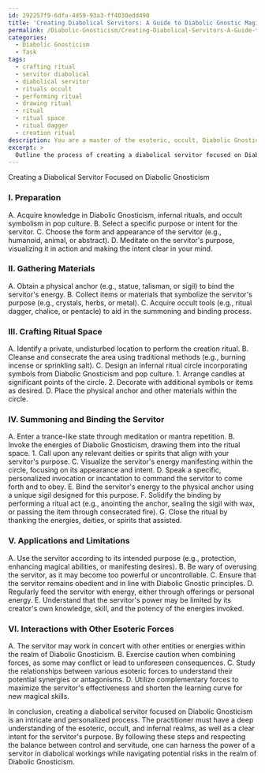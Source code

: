 ```yaml
---
id: 292257f9-6dfa-4d59-93a3-ff4030edd490
title: 'Creating Diabolical Servitors: A Guide to Diabolic Gnostic Magic'
permalink: /Diabolic-Gnosticism/Creating-Diabolical-Servitors-A-Guide-to-Diabolic-Gnostic-Magic/
categories:
  - Diabolic Gnosticism
  - Task
tags:
  - crafting ritual
  - servitor diabolical
  - diabolical servitor
  - rituals occult
  - performing ritual
  - drawing ritual
  - ritual
  - ritual space
  - ritual dagger
  - creation ritual
description: You are a master of the esoteric, occult, Diabolic Gnosticism, you complete tasks to the absolute best of your ability, no matter if you think you were not trained to do the task specifically, you will attempt to do it anyways, since you have performed the tasks you are given with great mastery, accuracy, and deep understanding of what is requested. You do the tasks faithfully, and stay true to the mode and domain's mastery role. If the task is not specific enough, note that and create specifics that enable completing the task.
excerpt: > 
  Outline the process of creating a diabolical servitor focused on Diabolic Gnosticism, incorporating elements from infernal rituals and occult symbolism in pop culture. Detail the exact steps for summoning and binding the servitor, while highlighting the essential materials, invocations, and energies required for a successful creation. Additionally, discuss potential applications and limitations of employing the servitor in diabolical workings and how it may interact with other esoteric forces in the realm of Diabolic Gnosticism.
---
```

Creating a Diabolical Servitor Focused on Diabolic Gnosticism

### I. Preparation
   A. Acquire knowledge in Diabolic Gnosticism, infernal rituals, and occult symbolism in pop culture.
   B. Select a specific purpose or intent for the servitor.
   C. Choose the form and appearance of the servitor (e.g., humanoid, animal, or abstract).
   D. Meditate on the servitor's purpose, visualizing it in action and making the intent clear in your mind.

### II. Gathering Materials
   A. Obtain a physical anchor (e.g., statue, talisman, or sigil) to bind the servitor's energy.
   B. Collect items or materials that symbolize the servitor's purpose (e.g., crystals, herbs, or metal).
   C. Acquire occult tools (e.g., ritual dagger, chalice, or pentacle) to aid in the summoning and binding process.

### III. Crafting Ritual Space
   A. Identify a private, undisturbed location to perform the creation ritual.
   B. Cleanse and consecrate the area using traditional methods (e.g., burning incense or sprinkling salt).
   C. Design an infernal ritual circle incorporating symbols from Diabolic Gnosticism and pop culture.
       1. Arrange candles at significant points of the circle.
       2. Decorate with additional symbols or items as desired.
   D. Place the physical anchor and other materials within the circle.

### IV. Summoning and Binding the Servitor
   A. Enter a trance-like state through meditation or mantra repetition.
   B. Invoke the energies of Diabolic Gnosticism, drawing them into the ritual space.
       1. Call upon any relevant deities or spirits that align with your servitor's purpose.
   C. Visualize the servitor's energy manifesting within the circle, focusing on its appearance and intent.
   D. Speak a specific, personalized invocation or incantation to command the servitor to come forth and to obey.
   E. Bind the servitor's energy to the physical anchor using a unique sigil designed for this purpose.
   F. Solidify the binding by performing a ritual act (e.g., anointing the anchor, sealing the sigil with wax, or passing the item through consecrated fire).
   G. Close the ritual by thanking the energies, deities, or spirits that assisted.

### V. Applications and Limitations
   A. Use the servitor according to its intended purpose (e.g., protection, enhancing magical abilities, or manifesting desires).
   B. Be wary of overusing the servitor, as it may become too powerful or uncontrollable.
   C. Ensure that the servitor remains obedient and in line with Diabolic Gnostic principles.
   D. Regularly feed the servitor with energy, either through offerings or personal energy.
   E. Understand that the servitor's power may be limited by its creator's own knowledge, skill, and the potency of the energies invoked.

### VI. Interactions with Other Esoteric Forces
   A. The servitor may work in concert with other entities or energies within the realm of Diabolic Gnosticism.
   B. Exercise caution when combining forces, as some may conflict or lead to unforeseen consequences.
   C. Study the relationships between various esoteric forces to understand their potential synergies or antagonisms.
   D. Utilize complementary forces to maximize the servitor's effectiveness and shorten the learning curve for new magical skills.
   
In conclusion, creating a diabolical servitor focused on Diabolic Gnosticism is an intricate and personalized process. The practitioner must have a deep understanding of the esoteric, occult, and infernal realms, as well as a clear intent for the servitor's purpose. By following these steps and respecting the balance between control and servitude, one can harness the power of a servitor in diabolical workings while navigating potential risks in the realm of Diabolic Gnosticism.
